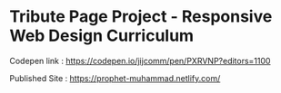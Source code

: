 # Tribute Page Project - Responsive Web Design Curriculum

Codepen link : https://codepen.io/jijcomm/pen/PXRVNP?editors=1100

Published Site : https://prophet-muhammad.netlify.com/